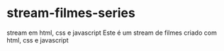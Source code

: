 # stream-filmes-series
stream em html, css e javascript
Este é um stream de filmes criado com html, css e javascript
